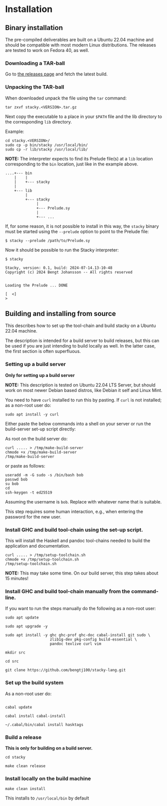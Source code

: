 # Installation

## Binary installation

The pre-compiled deliverables are built on a Ubuntu 22.04 machine and should be compatible with most modern Linux distributions. The releases are tested to work on Fedora 40, as well.

### Downloading a TAR-ball

Go to [the releases page](https://github.com/bengtj100/stacky-lang) and fetch the latest build.

### Unpacking the TAR-ball

When downloaded unpack the file using the `tar` command:

```
tar zxvf stacky.<VERSION>.tar.gz
```

Next copy the executable to a place in your `$PATH` file and the lib directory to the corresponding `lib` directory.

Example:

```
cd stacky.<VERSION>/
sudo cp -p bin/stacky /usr/local/bin/
sudo cp -r lib/stacky /usr/local/lib/
```

**NOTE:** The interpreter expects to find its Prelude file(s) at a `lib` location corresponding to the `bin` location, just like in the example above.

```
....+--- bin
    |    |
    |    +--- stacky
    |
    +--- lib
         |
         +--- stacky
              |
              +--- Prelude.sy
              |
              +--- ...
```

If, for some reason, it is not possible to install in this way, the `stacky` binary must be started using the `--prelude` option to point to the  Prelude file:

```
$ stacky --prelude /path/to/Prelude.sy
```

Now it should be possible to run the Stacky interpreter:

```
$ stacky

Stacky, version: 0.1, build: 2024-07-14.13-10-48
Copyright (c) 2024 Bengt Johansson -- All rights reserved


Loading the Prelude ... DONE

[  <]
> 
```


## Building and installing from source

This describes how to set up the tool-chain and build stacky on a Ubuntu 22.04 machine.

The description is intended for a build server to build releases, but this can be used if you are just intending to build locally as well. In the latter case, the first section is often superfluous.

### Setting up a build server

**Only for setting up a build server**

**NOTE:** This description is tested on Ubuntu 22.04 LTS Server, but should work on most newer Debian based distros, like Debian it self and Linux Mint.

You need to have `curl` installed to run this by pasting. If `curl` is not installed; as a non-root user do:

```
sudo apt install -y curl
```

Either paste the below commands into a shell on your server or run the build-server set-up script directly:

As root on the build server do:
```
curl ..... > /tmp/make-build-server
chmode +x /tmp/make-build-server
/tmp/make-build-server
```

or paste as follows:

```
useradd -m -G sudo -s /bin/bash bob
passwd bob
su bob
cd
ssh-keygen -t ed25519

```

Assuming the username is `bob`. Replace with whatever name that is suitable.

This step requires some human interaction, e.g., when entering the password for the new user.

### Install GHC and build tool-chain using the set-up script.

This will install the Haskell and pandoc tool-chains needed to build the application and documentation.

```
curl ..... > /tmp/setup-toolchain.sh
chmode +x /tmp/setup-toolchain.sh
/tmp/setup-toolchain.sh
```

**NOTE:** This may take some time. On our build server, this step takes about 15 minutes!

### Install GHC and build tool-chain manually from the command-line.

If you want to run the steps manually do the following as a non-root user:

```
sudo apt update

sudo apt upgrade -y

sudo apt install -y ghc ghc-prof ghc-doc cabal-install git sudo \
                    zlib1g-dev pkg-config build-essential \
                    pandoc texlive curl vim

mkdir src

cd src

git clone https://github.com/bengtj100/stacky-lang.git
```

### Set up the build system

As a non-root user do:

```

cabal update

cabal install cabal-install

~/.cabal/bin/cabal install hasktags
```

### Build a release

**This is only for building on a build server.**

```
cd stacky

make clean release
```

### Install locally on the build machine

```
make clean install
```

This installs to `/usr/local/bin` by default

